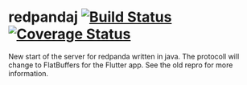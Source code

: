 # redpandaj [![Build Status](https://travis-ci.org/redPanda-project/redpandaj.svg?branch=master)](https://travis-ci.org/redPanda-project/redpandaj) [![Coverage Status](https://coveralls.io/repos/github/redPanda-project/redpandaj/badge.svg?branch=master)](https://coveralls.io/github/redPanda-project/redpandaj?branch=master)


New start of the server for redpanda written in java. The protocoll will change to FlatBuffers for the Flutter app. See the old repro for more information.
